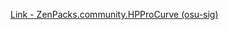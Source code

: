[Link - ZenPacks.community.HPProCurve (osu-sig)](https://github.com/osu-sig/ZenPacks.community.HPProCurve)
